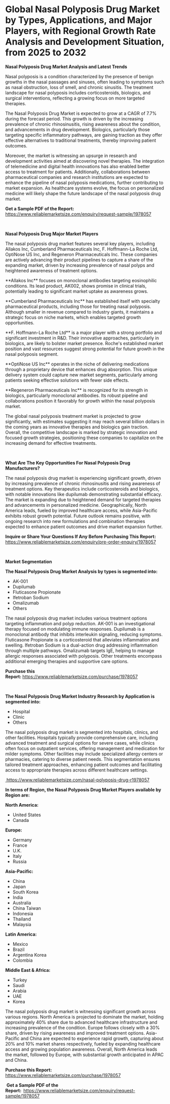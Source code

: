 <p><h1>Global Nasal Polyposis Drug Market by Types, Applications, and Major Players, with Regional Growth Rate Analysis and Development Situation, from 2025 to 2032</h1></p><p><strong>Nasal Polyposis Drug Market Analysis and Latest Trends</strong></p>
<p><p>Nasal polyposis is a condition characterized by the presence of benign growths in the nasal passages and sinuses, often leading to symptoms such as nasal obstruction, loss of smell, and chronic sinusitis. The treatment landscape for nasal polyposis includes corticosteroids, biologics, and surgical interventions, reflecting a growing focus on more targeted therapies. </p><p>The Nasal Polyposis Drug Market is expected to grow at a CAGR of 7.7% during the forecast period. This growth is driven by the increasing prevalence of chronic rhinosinusitis, rising awareness about the condition, and advancements in drug development. Biologics, particularly those targeting specific inflammatory pathways, are gaining traction as they offer effective alternatives to traditional treatments, thereby improving patient outcomes.</p><p>Moreover, the market is witnessing an upsurge in research and development activities aimed at discovering novel therapies. The integration of telemedicine and digital health innovations has also enabled better access to treatment for patients. Additionally, collaborations between pharmaceutical companies and research institutions are expected to enhance the pipeline of nasal polyposis medications, further contributing to market expansion. As healthcare systems evolve, the focus on personalized medicine will likely shape the future landscape of the nasal polyposis drug market.</p></p>
<p><strong>Get a Sample PDF of the Report:&nbsp;</strong> <a href="https://www.reliablemarketsize.com/enquiry/request-sample/1978057?utm_campaign=1167&utm_medium=2&utm_source=Github&utm_content=ia&utm_term=19042025&utm_id=nasal-polyposis-drug">https://www.reliablemarketsize.com/enquiry/request-sample/1978057</a></p>
<p>&nbsp;</p>
<p><strong>Nasal Polyposis Drug Major Market Players</strong></p>
<p><p>The nasal polyposis drug market features several key players, including Allakos Inc, Cumberland Pharmaceuticals Inc, F. Hoffmann-La Roche Ltd, OptiNose US Inc, and Regeneron Pharmaceuticals Inc. These companies are actively advancing their product pipelines to capture a share of the expanding market, driven by increasing prevalence of nasal polyps and heightened awareness of treatment options.</p><p>**Allakos Inc** focuses on monoclonal antibodies targeting eosinophilic conditions. Its lead product, AK002, shows promise in clinical trials, potentially leading to significant market uptake as awareness grows.</p><p>**Cumberland Pharmaceuticals Inc** has established itself with specialty pharmaceutical products, including those for treating nasal polyposis. Although smaller in revenue compared to industry giants, it maintains a strategic focus on niche markets, which enables targeted growth opportunities.</p><p>**F. Hoffmann-La Roche Ltd** is a major player with a strong portfolio and significant investment in R&D. Their innovative approaches, particularly in biologics, are likely to bolster market presence. Roche's established market position and vast resources suggest strong potential for future growth in the nasal polyposis segment.</p><p>**OptiNose US Inc** operates in the niche of delivering medications through a proprietary device that enhances drug absorption. This unique delivery system could capture new market segments, particularly among patients seeking effective solutions with fewer side effects.</p><p>**Regeneron Pharmaceuticals Inc** is recognized for its strength in biologics, particularly monoclonal antibodies. Its robust pipeline and collaborations position it favorably for growth within the nasal polyposis market.</p><p>The global nasal polyposis treatment market is projected to grow significantly, with estimates suggesting it may reach several billion dollars in the coming years as innovative therapies and biologics gain traction. Overall, the competitive landscape is marked by strategic innovation and focused growth strategies, positioning these companies to capitalize on the increasing demand for effective treatments.</p></p>
<p>&nbsp;</p>
<p><strong>What Are The Key Opportunities For Nasal Polyposis Drug Manufacturers?</strong></p>
<p><p>The nasal polyposis drug market is experiencing significant growth, driven by increasing prevalence of chronic rhinosinusitis and rising awareness of treatment options. Key therapeutics include corticosteroids and biologics, with notable innovations like dupilumab demonstrating substantial efficacy. The market is expanding due to heightened demand for targeted therapies and advancements in personalized medicine. Geographically, North America leads, fueled by improved healthcare access, while Asia-Pacific exhibits robust growth potential. Future outlook remains positive, with ongoing research into new formulations and combination therapies expected to enhance patient outcomes and drive market expansion further.</p></p>
<p><strong>Inquire or Share Your Questions If Any Before Purchasing This Report:</strong> <a href="https://www.reliablemarketsize.com/enquiry/pre-order-enquiry/1978057?utm_campaign=1167&utm_medium=2&utm_source=Github&utm_content=ia&utm_term=19042025&utm_id=nasal-polyposis-drug">https://www.reliablemarketsize.com/enquiry/pre-order-enquiry/1978057</a></p>
<p>&nbsp;</p>
<p><strong>Market Segmentation</strong></p>
<p><strong>The Nasal Polyposis Drug Market Analysis by types is segmented into:</strong></p>
<p><ul><li>AK-001</li><li>Dupilumab</li><li>Fluticasone Propionate</li><li>Ifetroban Sodium</li><li>Omalizumab</li><li>Others</li></ul></p>
<p><p>The nasal polyposis drug market includes various treatment options targeting inflammation and polyp reduction. AK-001 is an investigational therapy focused on modulating immune responses. Dupilumab is a monoclonal antibody that inhibits interleukin signaling, reducing symptoms. Fluticasone Propionate is a corticosteroid that alleviates inflammation and swelling. Ifetroban Sodium is a dual-action drug addressing inflammation through multiple pathways. Omalizumab targets IgE, helping to manage allergic responses associated with polyposis. Other treatments encompass additional emerging therapies and supportive care options.</p></p>
<p><strong>Purchase this Report:&nbsp;</strong><a href="https://www.reliablemarketsize.com/purchase/1978057?utm_campaign=1167&utm_medium=2&utm_source=Github&utm_content=ia&utm_term=19042025&utm_id=nasal-polyposis-drug">https://www.reliablemarketsize.com/purchase/1978057</a></p>
<p>&nbsp;</p>
<p><strong>The Nasal Polyposis Drug Market Industry Research by Application is segmented into:</strong></p>
<p><ul><li>Hospital</li><li>Clinic</li><li>Others</li></ul></p>
<p><p>The nasal polyposis drug market is segmented into hospitals, clinics, and other facilities. Hospitals typically provide comprehensive care, including advanced treatment and surgical options for severe cases, while clinics often focus on outpatient services, offering management and medication for milder symptoms. Other facilities may include specialized allergy centers or pharmacies, catering to diverse patient needs. This segmentation ensures tailored treatment approaches, enhancing patient outcomes and facilitating access to appropriate therapies across different healthcare settings.</p></p>
<p><a href="https://www.reliablemarketsize.com/nasal-polyposis-drug-r1978057?utm_campaign=1167&utm_medium=2&utm_source=Github&utm_content=ia&utm_term=19042025&utm_id=nasal-polyposis-drug">&nbsp;https://www.reliablemarketsize.com/nasal-polyposis-drug-r1978057</a></p>
<p><strong>In terms of Region, the Nasal Polyposis Drug Market Players available by Region are:</strong></p>
<p>
    <p> <strong> North America: </strong>
        <ul>
            <li>United States</li>
            <li>Canada</li>
        </ul>
        </p> 
    <p> <strong> Europe: </strong>
        <ul>
            <li>Germany</li>
            <li>France</li>
            <li>U.K.</li>
            <li>Italy</li>
            <li>Russia</li>
        </ul>
        </p> 
    <p> <strong> Asia-Pacific: </strong>
        <ul>
            <li>China</li>
            <li>Japan</li>
            <li>South Korea</li>
            <li>India</li>
            <li>Australia</li>
            <li>China Taiwan</li>
            <li>Indonesia</li>
            <li>Thailand</li>
            <li>Malaysia</li>
        </ul>
        </p> 
    <p> <strong> Latin America: </strong>
        <ul>
            <li>Mexico</li>
            <li>Brazil</li>
            <li>Argentina Korea</li>
            <li>Colombia</li>
        </ul>
        </p> 
    <p> <strong> Middle East & Africa: </strong>
        <ul>
            <li>Turkey</li>
            <li>Saudi</li>
            <li>Arabia</li>
            <li>UAE</li>
            <li>Korea</li>
        </ul>
    </p>
    </p>
<p><p>The nasal polyposis drug market is witnessing significant growth across various regions. North America is projected to dominate the market, holding approximately 40% share due to advanced healthcare infrastructure and increasing prevalence of the condition. Europe follows closely with a 30% share, driven by rising awareness and improved treatment options. Asia-Pacific and China are expected to experience rapid growth, capturing about 20% and 10% market shares respectively, fueled by expanding healthcare access and growing population awareness. Overall, North America leads the market, followed by Europe, with substantial growth anticipated in APAC and China.</p></p>
<p><strong>Purchase this Report: </strong><a href="https://www.reliablemarketsize.com/purchase/1978057?utm_campaign=1167&utm_medium=2&utm_source=Github&utm_content=ia&utm_term=19042025&utm_id=nasal-polyposis-drug">https://www.reliablemarketsize.com/purchase/1978057</a></p>
<p>&nbsp;<strong>Get a Sample PDF of the Report:&nbsp;&nbsp;</strong><a href="https://www.reliablemarketsize.com/enquiry/request-sample/1978057?utm_campaign=1167&utm_medium=2&utm_source=Github&utm_content=ia&utm_term=19042025&utm_id=nasal-polyposis-drug">https://www.reliablemarketsize.com/enquiry/request-sample/1978057</a></p>
<p><strong></strong></p>
<p><p></p><p></p><p></p></p>